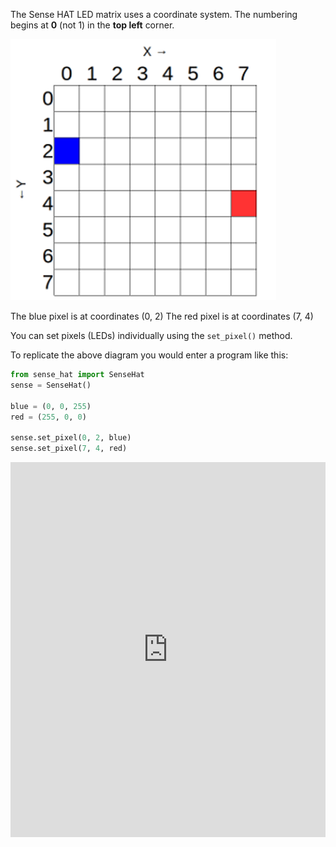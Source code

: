 The Sense HAT LED matrix uses a coordinate system. The numbering begins at **0** (not 1) in the **top left** corner.

![Coordinates](images/coordinates.png)

The blue pixel is at coordinates (0, 2)
The red pixel is at coordinates (7, 4)

You can set pixels (LEDs) individually using the `set_pixel()` method.

To replicate the above diagram you would enter a program like this:

```python
from sense_hat import SenseHat
sense = SenseHat()

blue = (0, 0, 255)
red = (255, 0, 0)

sense.set_pixel(0, 2, blue)
sense.set_pixel(7, 4, red)
```

<iframe src="https://trinket.io/embed/python/c57565feac" width="100%" height="600" frameborder="0" marginwidth="0" marginheight="0" allowfullscreen></iframe>
